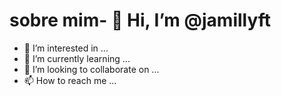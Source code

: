 # sobre mim- 👋 Hi, I’m @jamillyft
- 👀 I’m interested in ...
- 🌱 I’m currently learning ...
- 💞️ I’m looking to collaborate on ...
- 📫 How to reach me ...

<!---
jamillyft/jamillyft is a ✨ special ✨ repository because its `README.md` (this file) appears on your GitHub profile.
You can click the Preview link to take a look at your changes.
--->
